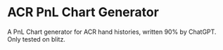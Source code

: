 # ACR PnL Chart Generator
A PnL Chart generator for ACR hand histories, written 90% by ChatGPT. Only tested on blitz.